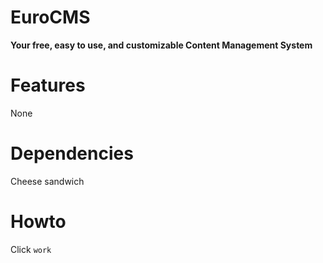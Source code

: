 EuroCMS
=======

**Your free, easy to use, and customizable Content Management System**


Features
=======

None



Dependencies
=======


Cheese sandwich


Howto
=======

Click `work`

